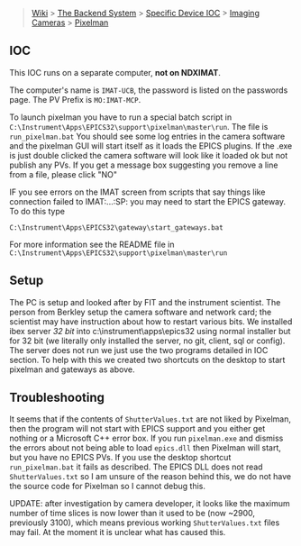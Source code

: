 > [Wiki](Home) > [The Backend System](The-Backend-System) > [Specific Device IOC](Specific-Device-IOC) > [Imaging Cameras](Imaging-Cameras) > [Pixelman](Pixelman)

## IOC

This IOC runs on a separate computer, **not on NDXIMAT**. 

The computer's name is `IMAT-UCB`, the password is listed on the passwords page. The PV Prefix is `MO:IMAT-MCP`.

To launch pixelman you have to run a special batch script in `C:\Instrument\Apps\EPICS32\support\pixelman\master\run`. The file is `run_pixelman.bat` You should see some log entries in the camera software and the pixelman GUI will start itself as it loads the EPICS plugins. If the .exe is just double clicked the camera software will look like it loaded ok but not publish any PVs.  If you get a message box suggesting you remove a line from a file, please click "NO"

IF you see errors on the IMAT screen from scripts that say things like connection failed to IMAT:...:SP: you may need to start the EPICS gateway.  To do this type

`C:\Instrument\Apps\EPICS32\gateway\start_gateways.bat`

For more information see the README file in `C:\Instrument\Apps\EPICS32\support\pixelman\master\run`

## Setup

The PC is setup and looked after by FIT and the instrument scientist. The person from Berkley setup the camera software and network card; the scientist may have instruction about how to restart various bits.
We installed ibex server *32 bit* into c:\instrument\apps\epics32 using normal installer but for 32 bit (we literally only installed the server, no git, client, sql or config). The server does not run we just use the two programs detailed in IOC section.
To help with this we created two shortcuts on the desktop to start pixelman and gateways as above.

## Troubleshooting

It seems that if the contents of `ShutterValues.txt` are not liked by Pixelman, then the program will not start with EPICS support and you either get nothing or a Microsoft C++ error box. If you run `pixelman.exe` and dismiss the errors about not being able to load `epics.dll` then Pixelman will start, but you have no EPICS PVs. If you use the desktop shortcut `run_pixelman.bat` it fails as described. The EPICS DLL does not read `ShutterValues.txt` so I am unsure of the reason behind this, we do not have the source code for Pixelman so I cannot debug this.

UPDATE: after investigation by camera developer, it looks like the maximum number of time slices is now lower than it used to be (now ~2900, previously 3100), which means previous working `ShutterValues.txt` files may fail. At the moment it is unclear what has caused this.
